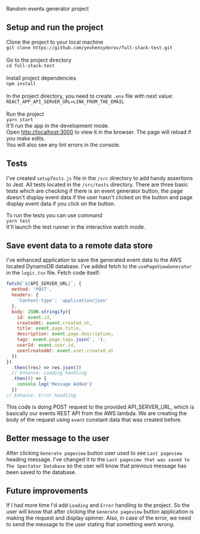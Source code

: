 Random events generator project

## Setup and run the project

Clone the project to your local machine <br />
`git clone https://github.com/yevhensydorov/full-stack-test.git` <br />
<br />
Go to the project directory <br />
`cd full-stack-test` <br />
<br />
Install project dependencies <br />
`npm install` <br />
<br />
In the project directory, you need to create `.env` file with next value: <br />
`REACT_APP_API_SERVER_URL=LINK_FROM_THE_EMAIL` <br />
<br />
Run the project <br />
`yarn start` <br />
It'll run the app in the development mode.<br />
Open [http://localhost:3000](http://localhost:3000) to view it in the browser.
The page will reload if you make edits.<br />
You will also see any lint errors in the console.

## Tests

I've created `setupTests.js` file in the `/src` directory to add handy assertions to Jest. All tests located in the `/src/tests` directory. There are three basic tests which are checking if there is an event generator button, the page doesn't display event data if the user hasn't clicked on the button and page display event data if you click on the button. <br />

To run the tests you can use command <br />
`yarn test` <br />
It'll launch the test runner in the interactive watch mode.<br />

## Save event data to a remote data store

I've enhanced application to save the generated event data to the AWS located DynamoDB database. I've added fetch to the `usePageViewGenerator` in the `logic.tsx` file. Fetch code itself:

```js
fetch(`${API_SERVER_URL}`, {
  method: 'POST',
  headers: {
    'Content-type': 'application/json'
  },
  body: JSON.stringify({
    id: event.id,
    createdAt: event.created_at,
    title: event.page.title,
    description: event.page.description,
    tags: event.page.tags.join(', '),
    userId: event.user.id,
    userCreatedAt: event.user.created_at
  })
})
  .then((res) => res.json())
  // Enhance: Loading handling
  .then(() => {
    console.log('Message Added')
  })
// Enhance: Error handling
```

This code is doing POST request to the provided API_SERVER_URL, which is basically our events REST API from the AWS lambda. We are creating the body of the request using `event` constant data that was created before.

## Better message to the user

After clicking `Generate pageview` button user used to see `Last pageview` heading message. I've changed it to the `Last pageview that was saved to The Spectator Database` so the user will know that previous message has been saved to the database.

## Future improvements

If I had more time I'd add `Loading` and `Error` handling to the project. So the user will know that after clicking the `Generate pageview` button application is making the request and display spinner. Also, in case of the error, we need to send the message to the user stating that something went wrong.

